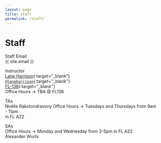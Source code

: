 ```yaml
---
layout: page
title: staff
permalink: /staff/
---
```


# Staff
Staff Email  
{{ site.email }}

Instructor  
[Lane Harrison](http://web.cs.wpi.edu/~ltharrison/){:target="_blank"}  
[`@laneharrison`](http://twitter.com/laneharrison/){:target="_blank"}  
[FL-136](http://myatlascms.com/map/?id=609&mrkIid=105239){:target="_blank"}  
Office Hours -> TBA @ FL136

TAs   
Noëlle Rakotondravony
Office Hours -> Tuesdays and Thursdays from 9am - 11am   
in FL A22

SAs  
Office Hours -> Monday and Wednesday from 3-5pm in FL A22.  
Alexander Wurts   

